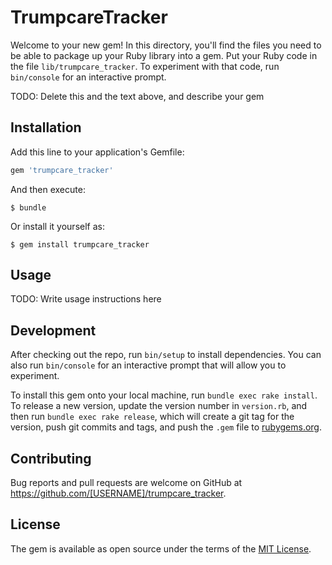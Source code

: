 # TrumpcareTracker

Welcome to your new gem! In this directory, you'll find the files you need to be able to package up your Ruby library into a gem. Put your Ruby code in the file `lib/trumpcare_tracker`. To experiment with that code, run `bin/console` for an interactive prompt.

TODO: Delete this and the text above, and describe your gem

## Installation

Add this line to your application's Gemfile:

```ruby
gem 'trumpcare_tracker'
```

And then execute:

    $ bundle

Or install it yourself as:

    $ gem install trumpcare_tracker

## Usage

TODO: Write usage instructions here

## Development

After checking out the repo, run `bin/setup` to install dependencies. You can also run `bin/console` for an interactive prompt that will allow you to experiment.

To install this gem onto your local machine, run `bundle exec rake install`. To release a new version, update the version number in `version.rb`, and then run `bundle exec rake release`, which will create a git tag for the version, push git commits and tags, and push the `.gem` file to [rubygems.org](https://rubygems.org).

## Contributing

Bug reports and pull requests are welcome on GitHub at https://github.com/[USERNAME]/trumpcare_tracker.


## License

The gem is available as open source under the terms of the [MIT License](http://opensource.org/licenses/MIT).

